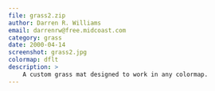 ```yaml
---
file: grass2.zip
author: Darren R. Williams
email: darrenrw@free.midcoast.com
category: grass
date: 2000-04-14
screenshot: grass2.jpg
colormap: dflt
description: >
    A custom grass mat designed to work in any colormap.
---
```

